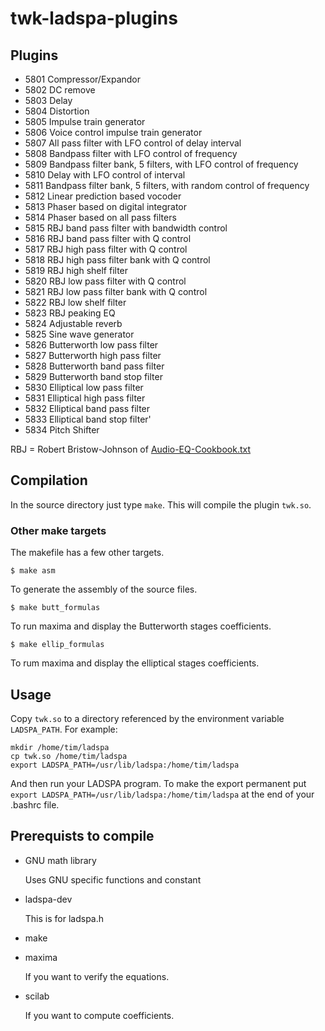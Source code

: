 # twk-ladspa-plugins

## Plugins

- 5801 Compressor/Expandor
- 5802 DC remove
- 5803 Delay
- 5804 Distortion
- 5805 Impulse train generator
- 5806 Voice control impulse train generator
- 5807 All pass filter with LFO control of delay interval
- 5808 Bandpass filter with LFO control of frequency
- 5809 Bandpass filter bank, 5 filters, with LFO control of frequency
- 5810 Delay with LFO control of interval
- 5811 Bandpass filter bank, 5 filters, with random control of frequency
- 5812 Linear prediction based vocoder
- 5813 Phaser based on digital integrator
- 5814 Phaser based on all pass filters
- 5815 RBJ band pass filter with bandwidth control
- 5816 RBJ band pass filter with Q control
- 5817 RBJ high pass filter with Q control
- 5818 RBJ high pass filter bank with Q control
- 5819 RBJ high shelf filter
- 5820 RBJ low pass filter with Q control
- 5821 RBJ low pass filter bank with Q control
- 5822 RBJ low shelf filter
- 5823 RBJ peaking EQ
- 5824 Adjustable reverb
- 5825 Sine wave generator
- 5826 Butterworth low pass filter
- 5827 Butterworth high pass filter
- 5828 Butterworth band pass filter
- 5829 Butterworth band stop filter
- 5830 Elliptical low pass filter
- 5831 Elliptical high pass filter
- 5832 Elliptical band pass filter
- 5833 Elliptical band stop filter'
- 5834 Pitch Shifter

RBJ = Robert Bristow-Johnson of [Audio-EQ-Cookbook.txt](https://github.com/TimKrause2/twk-ladspa-plugins/blob/main/Audio-EQ-Cookbook.txt)



## Compilation

In the source directory just type `make`. This will compile
the plugin `twk.so`.

### Other make targets

The makefile has a few other targets.

	$ make asm
	
To generate the assembly of the source files.

	$ make butt_formulas
	
To run maxima and display the Butterworth stages coefficients.

	$ make ellip_formulas
	
To rum maxima and display the elliptical stages coefficients.

## Usage

Copy `twk.so` to a directory referenced by the environment
variable `LADSPA_PATH`. For example:
```
mkdir /home/tim/ladspa
cp twk.so /home/tim/ladspa
export LADSPA_PATH=/usr/lib/ladspa:/home/tim/ladspa
```

And then run your LADSPA program. To make the export permanent
put	`export LADSPA_PATH=/usr/lib/ladspa:/home/tim/ladspa` 
at the end of your .bashrc file.

## Prerequists to compile

- GNU math library

    Uses GNU specific functions and constant

- ladspa-dev

    This is for ladspa.h

- make
- maxima

    If you want to verify the equations.
    
- scilab

    If you want to compute coefficients.




